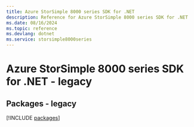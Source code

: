 ```yaml
---
title: Azure StorSimple 8000 series SDK for .NET
description: Reference for Azure StorSimple 8000 series SDK for .NET
ms.date: 08/16/2024
ms.topic: reference
ms.devlang: dotnet
ms.service: storsimple8000series
---
```

# Azure StorSimple 8000 series SDK for .NET - legacy
## Packages - legacy
[!INCLUDE [packages](storsimple-8000-series-index.md)]